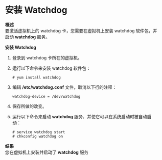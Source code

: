 # 安装 Watchdog

**概述**<br/>
要激活虚拟机上的 watchdog 卡，您需要在虚拟机上安装 watchdog 软件包，并启动 **watchdog** 服务。

**安装 Watchdog**

1. 登录到 watchdog 卡所在的虚拟机。

2. 运行以下命令来安装 watchdog 软件包：
   ```
   # yum install watchdog
   ```

3. 编辑 **/etc/watchdog.conf** 文件，取消以下行的注释：
   ```
   watchdog-device = /dev/watchdog
   ```

4. 保存所做的改变。

5. 运行以下命令来启动 **watchdog** 服务，并使它可以在系统启动时被自动启动：
   ```
   # service watchdog start
   # chkconfig watchdog on
   ```

**结果**<br/>
您在虚拟机上安装并启动了 **watchdog** 服务
